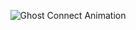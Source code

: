 <!-- Ghost Connect анимация -->
<p align="center">
  <img src="https://readme-typing-svg.herokuapp.com?color=00CC00&center=true&vCenter=true&width=600&height=80&lines=Ghost+Connect...;Connection+failed.;Error+404.;Reconnecting...;Ghost+Online+✔" alt="Ghost Connect Animation" />
</p>

